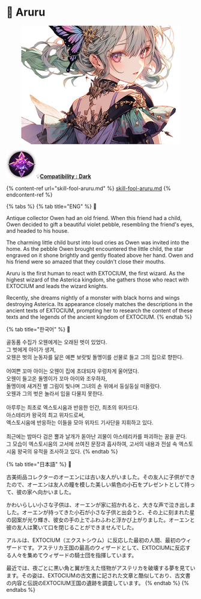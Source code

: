 # 🔮 Aruru

<figure><img src="../../../../.gitbook/assets/Hero_Aruru002.png" alt=""><figcaption></figcaption></figure>

![](../../../../.gitbook/assets/Icon_Property_Dark.png)💡[**Compatibility :** ](../../stats/elemental-bonus-damage.md)[**Dark**](../../stats/elemental-bonus-damage.md)

{% content-ref url="skill-fool-aruru.md" %}
[skill-fool-aruru.md](skill-fool-aruru.md)
{% endcontent-ref %}

{% tabs %}
{% tab title="ENG" %}
📒

Antique collector Owen had an old friend. When this friend had a child, Owen decided to gift a beautiful violet pebble, resembling the friend's eyes, and headed to his house.

The charming little child burst into loud cries as Owen was invited into the home. As the pebble Owen brought encountered the little child, the star engraved on it shone brightly and gently floated above her hand. Owen and his friend were so amazed that they couldn't close their mouths.

Aruru is the first human to react with EXTOCIUM, the first wizard. As the highest wizard of the Asterica kingdom, she gathers those who react with EXTOCIUM and leads the wizard knights.

Recently, she dreams nightly of a monster with black horns and wings destroying Asterica. Its appearance closely matches the descriptions in the ancient texts of EXTOCIUM, prompting her to research the content of these texts and the legends of the ancient kingdom of EXTOCIUM.
{% endtab %}

{% tab title="한국어" %}
📒

골동품 수집가 오웬에게는 오래된 벗이 있었다. \
그 벗에게 아이가 생겨, \
오웬은 벗의 눈동자를 닮은 예쁜 보랏빛 돌멩이를 선물로 들고 그의 집으로 향한다. \
\
어여쁜 꼬마 아이는 오웬이 집에 초대되자 우렁차게 울어댔다. \
오웬이 들고온 돌멩이가 꼬마 아이와 조우하자, \
돌멩이에 새겨진 별 그림이 빛나며 그녀의 손 위에서 둥실둥실 떠올랐다. \
오웬과 그의 벗은 놀라서 입을 다물지 못한다. \
\
아루루는 최초로 엑스토시움과 반응한 인간, 최초의 위자드다. \
아스테리카 왕국의 최고 위자드로써, \
엑스토시움에 반응하는 이들을 모아 위자드 기사단을 지휘하고 있다. \
\
최근에는 밤마다 검은 뿔과 날개가 돋아난 괴물이 아스테리카를 파괴하는 꿈을 꾼다. \
그 모습이 엑스토시움의 고서에 쓰여진 문장과 흡사하여, 고서의 내용과 전설 속 엑스토시움 왕국의 유적을 조사하고 있다.
{% endtab %}

{% tab title="日本語" %}
📒

古美術品コレクターのオーエンには古い友人がいました。その友人に子供ができたので、オーエンは友人の瞳を模した美しい紫色の小石をプレゼントとして持って、彼の家へ向かいました。

かわいらしい小さな子供は、オーエンが家に招かれると、大きな声で泣き出しました。オーエンが持ってきた小石が小さな子供と出会うと、その上に刻まれた星の図案が光り輝き、彼女の手の上でふわふわと浮かび上がりました。オーエンと彼の友人は驚いて口を閉じることができませんでした。

アルルは、EXTOCIUM（エクストシウム）に反応した最初の人間、最初のウィザードです。アステリカ王国の最高のウィザードとして、EXTOCIUMに反応する人々を集めてウィザードの騎士団を指揮しています。

最近では、夜ごとに黒い角と翼が生えた怪物がアステリカを破壊する夢を見ています。その姿は、EXTOCIUMの古文書に記された文章と酷似しており、古文書の内容と伝説のEXTOCIUM王国の遺跡を調査しています。
{% endtab %}
{% endtabs %}
